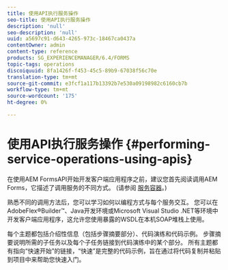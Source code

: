 ```yaml
---
title: 使用API执行服务操作
seo-title: 使用API执行服务操作
description: 'null'
seo-description: 'null'
uuid: a5697c91-d643-4265-973c-18467ca0437a
contentOwner: admin
content-type: reference
products: SG_EXPERIENCEMANAGER/6.4/FORMS
topic-tags: operations
discoiquuid: 8fa1426f-f453-45c5-89b9-67038f56c70e
translation-type: tm+mt
source-git-commit: e3fcf1a117b13392b7e530a09198982c6160cb7b
workflow-type: tm+mt
source-wordcount: '175'
ht-degree: 0%

---
```



# 使用API执行服务操作 {#performing-service-operations-using-apis}

在使用AEM FormsAPI开始开发客户端应用程序之前，建议您首先阅读调用AEM Forms，它描述了调用服务的不同方式。 (请参阅 [服务容器](/help/forms/developing/service-container.md#service-container)。)

熟悉不同的调用方法后，您可以学习如何以编程方式与每个服务交互。 您可以在AdobeFlex®Builder™、Java开发环境或Microsoft Visual Studio .NET等环境中开发客户端应用程序，这允许您使用暴露的WSDL在本机SOAP堆栈上使用。

每个主题都包括介绍性信息（包括步骤摘要部分）、代码演练和代码示例。 步骤摘要说明所需的子任务以及每个子任务链接到代码演练中的某个部分。 所有主题都有指向“快速开始”的链接，“快速”是完整的代码示例，旨在通过将代码复制并粘贴到项目中来帮助您快速入门。
